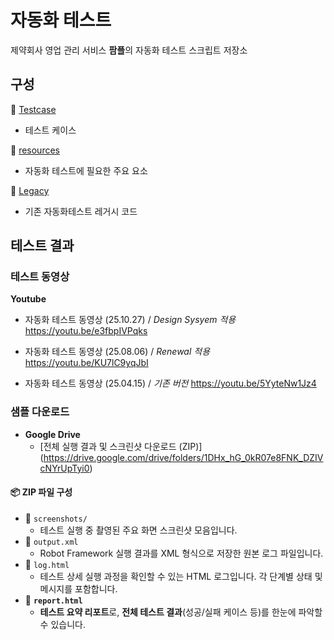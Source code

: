 
# 자동화 테스트
제약회사 영업 관리 서비스 **팜플**의 자동화 테스트 스크립트 저장소

## 구성
📂 [Testcase](./Testcase)
- 테스트 케이스

📂 [resources](./resources)
- 자동화 테스트에 필요한 주요 요소

📂 [Legacy](./Legacy)
- 기존 자동화테스트 레거시 코드




## 테스트 결과
### 테스트 동영상
**Youtube**

- 자동화 테스트 동영상 (25.10.27) / *Design Sysyem 적용*
https://youtu.be/e3fbpIVPqks

- 자동화 테스트 동영상 (25.08.06) / *Renewal 적용*
https://youtu.be/KU7lC9yqJbI

- 자동화 테스트 동영상 (25.04.15) / *기존 버전*
  https://youtu.be/5YyteNw1Jz4



### 샘플 다운로드
- **Google Drive**
  - [전체 실행 결과 및 스크린샷 다운로드 (ZIP)] (https://drive.google.com/drive/folders/1DHx_hG_0kR07e8FNK_DZIVcNYrUpTyi0)
#### 📦 ZIP 파일 구성
- 📁 `screenshots/`  
  - 테스트 실행 중 촬영된 주요 화면 스크린샷 모음입니다.
- 📄 `output.xml`  
  - Robot Framework 실행 결과를 XML 형식으로 저장한 원본 로그 파일입니다.
- 📄 `log.html`  
  - 테스트 상세 실행 과정을 확인할 수 있는 HTML 로그입니다. 각 단계별 상태 및 메시지를 포함합니다.
- 📄 **`report.html`**  
  - **테스트 요약 리포트**로, **전체 테스트 결과**(성공/실패 케이스 등)를 한눈에 파악할 수 있습니다.